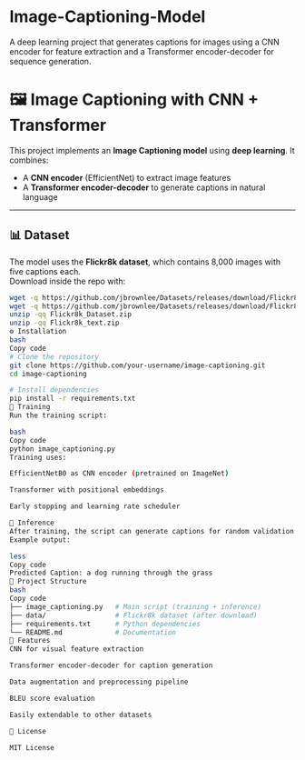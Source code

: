 # Image-Captioning-Model
A deep learning project that generates captions for images using a CNN encoder for feature extraction and a Transformer encoder-decoder for sequence generation.


# 🖼️ Image Captioning with CNN + Transformer  

This project implements an **Image Captioning model** using **deep learning**. It combines:  
- A **CNN encoder** (EfficientNet) to extract image features  
- A **Transformer encoder-decoder** to generate captions in natural language  

---

## 📊 Dataset  
The model uses the **Flickr8k dataset**, which contains 8,000 images with five captions each.  
Download inside the repo with:  
```bash
wget -q https://github.com/jbrownlee/Datasets/releases/download/Flickr8k/Flickr8k_Dataset.zip
wget -q https://github.com/jbrownlee/Datasets/releases/download/Flickr8k/Flickr8k_text.zip
unzip -qq Flickr8k_Dataset.zip
unzip -qq Flickr8k_text.zip
⚙️ Installation
bash
Copy code
# Clone the repository
git clone https://github.com/your-username/image-captioning.git
cd image-captioning

# Install dependencies
pip install -r requirements.txt
🚀 Training
Run the training script:

bash
Copy code
python image_captioning.py
Training uses:

EfficientNetB0 as CNN encoder (pretrained on ImageNet)

Transformer with positional embeddings

Early stopping and learning rate scheduler

🎯 Inference
After training, the script can generate captions for random validation images.
Example output:

less
Copy code
Predicted Caption: a dog running through the grass
📂 Project Structure
bash
Copy code
├── image_captioning.py   # Main script (training + inference)
├── data/                 # Flickr8k dataset (after download)
├── requirements.txt      # Python dependencies
└── README.md             # Documentation
📌 Features
CNN for visual feature extraction

Transformer encoder-decoder for caption generation

Data augmentation and preprocessing pipeline

BLEU score evaluation

Easily extendable to other datasets

📜 License

MIT License
